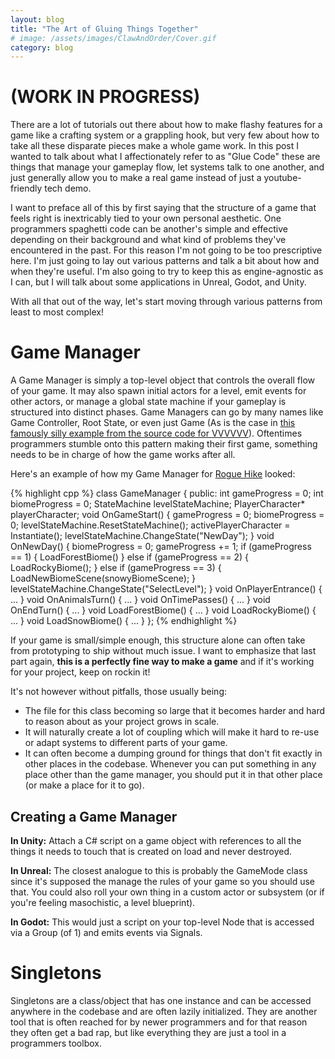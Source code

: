 ```yaml
---
layout: blog
title: "The Art of Gluing Things Together"
# image: /assets/images/ClawAndOrder/Cover.gif
category: blog
---
```

# (WORK IN PROGRESS)

There are a lot of tutorials out there about how to make flashy features for a game like a crafting system or a grappling hook, but very few about how to take all these disparate pieces make a whole game work. In this post I wanted to talk about what I affectionately refer to as "Glue Code" these are things that manage your gameplay flow, let systems talk to one another, and just generally allow you to make a real game instead of just a youtube-friendly tech demo.

I want to preface all of this by first saying that the structure of a game that feels right is inextricably tied to your own personal aesthetic. One programmers spaghetti code can be another's simple and effective depending on their background and what kind of problems they've encountered in the past. For this reason I'm not going to be too prescriptive here. I'm just going to lay out various patterns and talk a bit about how and when they're useful. I'm also going to try to keep this as engine-agnostic as I can, but I will talk about some applications in Unreal, Godot, and Unity.

With all that out of the way, let's start moving through various patterns from least to most complex!

# Game Manager
A Game Manager is simply a top-level object that controls the overall flow of your game. It may also spawn initial actors for a level, emit events for other actors, or manage a global state machine if your gameplay is structured into distinct phases. Game Managers can go by many names like Game Controller, Root State, or even just Game (As is the case in [this famously silly example from the source code for VVVVVV](https://github.com/TerryCavanagh/VVVVVV/blob/f7c0321b715ceed8e87eba2ca507ad2dc28a428d/desktop_version/src/Game.cpp#L612)). Oftentimes programmers stumble onto this pattern making their first game, something needs to be in charge of how the game works after all.

Here's an example of how my Game Manager for [Rogue Hike](/games/RogueHike/) looked:

{% highlight cpp %}
class GameManager {
 public:
  int gameProgress = 0;
  int biomeProgress = 0;
  StateMachine levelStateMachine;
  PlayerCharacter* playerCharacter;
  void OnGameStart() {
    gameProgress = 0;
    biomeProgress = 0;
    levelStateMachine.ResetStateMachine();
    activePlayerCharacter = Instantiate<PlayerCharacter>();
    levelStateMachine.ChangeState("NewDay");
  }
  void OnNewDay() {
    biomeProgress = 0;
    gameProgress += 1;
    if (gameProgress == 1) {
      LoadForestBiome()
    } else if (gameProgress == 2) {
      LoadRockyBiome();
    } else if (gameProgress == 3) {
      LoadNewBiomeScene(snowyBiomeScene);
    }
    levelStateMachine.ChangeState("SelectLevel");
  }
  void OnPlayerEntrance() { ... }
  void OnAnimalsTurn() { ... }
  void OnTimePasses() { ... }
  void OnEndTurn() { ... }
  void LoadForestBiome() { ... }
  void LoadRockyBiome() { ... }
  void LoadSnowBiome() { ... }
};
{% endhighlight %}

If your game is small/simple enough, this structure alone can often take from prototyping to ship without much issue. I want to emphasize that last part again, **this is a perfectly fine way to make a game** and if it's working for your project, keep on rockin it!

It's not however without pitfalls, those usually being:
* The file for this class becoming so large that it becomes harder and hard to reason about as your project grows in scale.
* It will naturally create a lot of coupling which will make it hard to re-use or adapt systems to different parts of your game.
* It can often become a dumping ground for things that don't fit exactly in other places in the codebase. Whenever you can put something in any place other than the game manager, you should put it in that other place (or make a place for it to go).

## Creating a Game Manager
**In Unity:** Attach a C# script on a game object with references to all the things it needs to touch that is created on load and never destroyed.

**In Unreal:** The closest analogue to this is probably the GameMode class since it's supposed the manage the rules of your game so you should use that. You could also roll your own thing in a custom actor or subsystem (or if you're feeling masochistic, a level blueprint).

**In Godot:** This would just a script on your top-level Node that is accessed via a Group (of 1) and emits events via Signals.

# Singletons
Singletons are a class/object that has one instance and can be accessed anywhere in the codebase and are often lazily initialized. They are another tool that is often reached for by newer programmers and for that reason they often get a bad rap, but like everything they are just a tool in a programmers toolbox.


